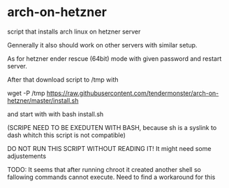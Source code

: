 # arch-on-hetzner
script that installs arch linux on hetzner server

Gennerally it also should work on other servers with similar setup.

As for hetzner ender rescue (64bit) mode with given password and restart server. 

After that download script to /tmp with

wget -P /tmp https://raw.githubusercontent.com/tendermonster/arch-on-hetzner/master/install.sh

and start with with bash install.sh 

(SCRIPE NEED TO BE EXEDUTEN WITH BASH, because sh is a syslink to dash whitch this script is not compatible)

DO NOT RUN THIS SCRIPT WITHOUT READING IT! It might need some adjustements

TODO: It seems that after running chroot it created another shell so fallowing commands cannot execute. Need to find a workaround for this
